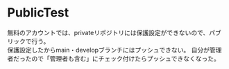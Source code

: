 # PublicTest
無料のアカウントでは、privateリポジトリには保護設定ができないので、パブリックで行う。  
保護設定したからmain・developブランチにはプッシュできない。
自分が管理者だったので「管理者も含む」にチェック付けたらプッシュできなくなった。
